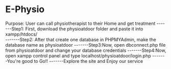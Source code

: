 # E-Physio
Purpose: User can call physiotherapist to their Home and get treatment
-------Step1: First, download the physioatdoor folder and paste it into xampp/htdocs/                   
-------Step2: After that create one database in PHPMYAdmin, make the database name as physioatdoor
-------Step3:Now, open dbconnect.php file from physioatdoor and change your database credentials
-------Step4:Now, open xampp control panel and type localhost/physioatdoor/login.php
-------You're good to Go!!
-------Explore the site and Enjoy our service
